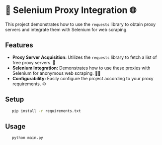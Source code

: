 # 🤖 Selenium Proxy Integration 🌐
This project demonstrates how to use the `requests` library to obtain proxy servers and integrate them with Selenium for web scraping.

## Features
- **Proxy Server Acquisition:** Utilizes the `requests` library to fetch a list of free proxy servers. 🔄
- **Selenium Integration:** Demonstrates how to use these proxies with Selenium for anonymous web scraping. 🕵️‍♂️
- **Configurability:** Easily configure the project according to your proxy requirements. ⚙️

## Setup
```bash
   pip install -r requirements.txt
```

## Usage
```bash
   python main.py
```
